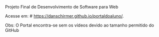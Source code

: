Projeto Final de Desenvolvimento de Software para Web

Acesse em: # https://danschirmer.github.io/portaldoaluno/.

Obs: O Portal encontra-se sem os vídeos devido ao tamanho permitido do GitHub
